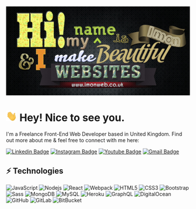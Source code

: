 ![Design and Development](https://github.com/imonweb/imonweb/blob/main/imon.jpg)
<h1> <img src="https://github.com/imonweb/imonweb/blob/main/wave.gif" width="30px"> Hey! Nice to see you.</h1> I'm a Freelance Front-End Web Developer based in United Kingdom. Find out more about me & feel free to connect with me here:

[![Linkedin Badge](https://img.shields.io/badge/-imonweb-blue?style=flat-square&logo=Linkedin&logoColor=white&link=https://www.linkedin.com/in/imondelarosa/)](https://www.linkedin.com/in/imondelarosa/)
[![Instagram Badge](https://img.shields.io/badge/-imonweb-purple?style=flat-square&logo=instagram&logoColor=white&link=https://instagram.com/imondelarosa/)](https://instagram.com/imondelarosa)
[![Youtube Badge](https://img.shields.io/badge/-imonweb-darkred?style=flat-square&logo=youtube&logoColor=white&link=https://www.youtube.com/c/imonweb)](https://www.youtube.com/c/imonweb)
[![Gmail Badge](https://img.shields.io/badge/-contact@imonweb.co.uk-c14438?style=flat-square&logo=Gmail&logoColor=white&link=mailto:contact@imonweb.co.uk)](mailto:contact@imonweb.co.uk)

## ⚡ Technologies

![JavaScript](https://img.shields.io/badge/-JavaScript-black?style=flat-square&logo=javascript)
![Nodejs](https://img.shields.io/badge/-Nodejs-43853d?style=flat-square&logo=Node.js&logoColor=white)
![React](https://img.shields.io/badge/-React-45b8d8?style=flat-square&logo=react&logoColor=white)
![Webpack](https://img.shields.io/badge/-Webpack-8DD6F9?style=flat-square&logo=webpack&logoColor=white)
![HTML5](https://img.shields.io/badge/-HTML5-E34F26?style=flat-square&logo=html5&logoColor=white)
![CSS3](https://img.shields.io/badge/-CSS3-1572B6?style=flat-square&logo=css3)
![Bootstrap](https://img.shields.io/badge/-Bootstrap-563D7C?style=flat-square&logo=bootstrap)
![Sass](https://img.shields.io/badge/-Sass-CC6699?style=flat-square&logo=sass&logoColor=white)
![MongoDB](https://img.shields.io/badge/-MongoDB-13aa52?style=flat-square&logo=mongodb&logoColor=white)
![MySQL](https://img.shields.io/badge/-MySQL-black?style=flat-square&logo=mysql)
![Heroku](https://img.shields.io/badge/-Heroku-430098?style=flat-square&logo=heroku)
![GraphQL](https://img.shields.io/badge/-GraphQL-E10098?style=flat-square&logo=graphql&logoColor=white)
![DigitalOcean](https://img.shields.io/badge/-Digital%20Ocean-darkblue?style=flat-square&logo=digitalocean)
![GitHub](https://img.shields.io/badge/-GitHub-181717?style=flat-square&logo=github)
![GitLab](https://img.shields.io/badge/-GitLab-FCA121?style=flat-square&logo=gitlab)
![BitBucket](https://img.shields.io/badge/-BitBucket-darkblue?style=flat-square&logo=bitbucket)
 
